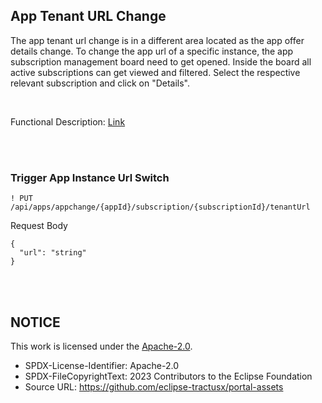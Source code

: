 ## App Tenant URL Change

The app tenant url change is in a different area located as the app offer details change.
To change the app url of a specific instance, the app subscription management board need to get opened.
Inside the board all active subscriptions can get viewed and filtered. Select the respective relevant subscription and click on "Details".

<br>

Functional Description: [Link](</docs/user/04.%20App(s)/06.%20App%20Change%20Process/03.%20Change%20App%20Tenant%20URL.md>)

<br>
<br>

### Trigger App Instance Url Switch

```
! PUT /api/apps/appchange/{appId}/subscription/{subscriptionId}/tenantUrl
```

Request Body

    {
      "url": "string"
    }

<br>
<br>

## NOTICE

This work is licensed under the [Apache-2.0](https://www.apache.org/licenses/LICENSE-2.0).

- SPDX-License-Identifier: Apache-2.0
- SPDX-FileCopyrightText: 2023 Contributors to the Eclipse Foundation
- Source URL: https://github.com/eclipse-tractusx/portal-assets

